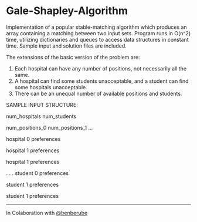 # Gale-Shapley-Algorithm 



Implementation of a popular stable-matching algorithm which produces an array containing a matching between two input sets. Program runs in O(n^2) time, utilizing dictionaries and queues to access data structures in constant time. Sample input and solution files are included.   

The extensions of the
basic version of the problem are:
1. Each hospital can have any number of positions, not necessarily all the same.
2. A hospital can find some students unacceptable, and a student can find some
hospitals unacceptable.
3. There can be an unequal number of available positions and students.


SAMPLE INPUT STRUCTURE:

num_hospitals num_students

num_positions_0 num_positions_1 ...

hospital 0 preferences

hospital 1 preferences

hospital 1 preferences

.
.
.
student 0 preferences

student 1 preferences

student 1 preferences





----
In Colaboration with [@benberube](https://github.com/bberube2000)
